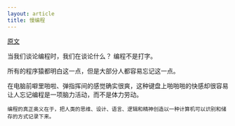 ```yaml
---
layout: article
title: 慢编程
---
```


[原文](https://news.ycombinator.com/item?id=8683827)


当我们谈论编程时，我们在谈论什么？
编程不是打字。

所有的程序猿都明白这一点，但是大部分人都容易忘记这一点。

在电脑前噼里啪啦、弹指挥间的感觉确实很爽，这种键盘上啪啪啪的快感却很容易让人忘记编程是一项脑力活动，而不是体力劳动。

```
编程的真正奥义在于，把人类的思维、设计、语言、逻辑和精神创造以一种计算机可以识别和储存的方式记录下来。
```


